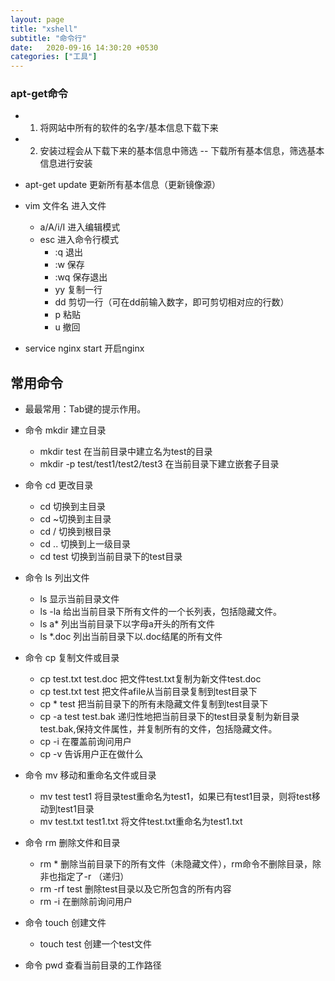 ```yaml
---
layout: page
title: "xshell"
subtitle: "命令行"
date:   2020-09-16 14:30:20 +0530
categories: ["工具"]
---
```


### apt-get命令

- 1. 将网站中所有的软件的名字/基本信息下载下来
- 2. 安装过程会从下载下来的基本信息中筛选
    -- 下载所有基本信息，筛选基本信息进行安装

- apt-get update 更新所有基本信息（更新镜像源）

- vim 文件名        进入文件
    - a/A/i/I   进入编辑模式
    - esc       进入命令行模式
        - :q    退出
        - :w    保存
        - :wq   保存退出
        - yy    复制一行
        - dd    剪切一行（可在dd前输入数字，即可剪切相对应的行数）
        - p     粘贴
        - u     撤回
- service nginx start        开启nginx



## 常用命令
- 最最常用：Tab键的提示作用。



- 命令 mkdir 建立目录
    - mkdir test 在当前目录中建立名为test的目录
    - mkdir -p test/test1/test2/test3  在当前目录下建立嵌套子目录



- 命令 cd 更改目录
    - cd 切换到主目录
    - cd ~切换到主目录
    - cd / 切换到根目录
    - cd ..  切换到上一级目录
    - cd test 切换到当前目录下的test目录



- 命令 ls 列出文件
    - ls 显示当前目录文件
    - ls -la 给出当前目录下所有文件的一个长列表，包括隐藏文件。
    - ls  a*  列出当前目录下以字母a开头的所有文件
    - ls  *.doc  列出当前目录下以.doc结尾的所有文件



- 命令 cp 复制文件或目录
    - cp test.txt test.doc 把文件test.txt复制为新文件test.doc
    - cp test.txt  test  把文件afile从当前目录复制到test目录下
    - cp * test 把当前目录下的所有未隐藏文件复制到test目录下
    - cp -a test test.bak  递归性地把当前目录下的test目录复制为新目录test.bak,保持文件属性，并复制所有的文件，包括隐藏文件。
    - cp -i  在覆盖前询问用户
    - cp -v   告诉用户正在做什么



- 命令 mv 移动和重命名文件或目录
    - mv test test1  将目录test重命名为test1，如果已有test1目录，则将test移动到test1目录
    - mv test.txt test1.txt  将文件test.txt重命名为test1.txt



- 命令 rm 删除文件和目录
    - rm *  删除当前目录下的所有文件（未隐藏文件），rm命令不删除目录，除非也指定了-r （递归）
    - rm -rf test  删除test目录以及它所包含的所有内容
    - rm -i  在删除前询问用户

- 命令 touch 创建文件
    - touch test    创建一个test文件

- 命令 pwd 查看当前目录的工作路径

